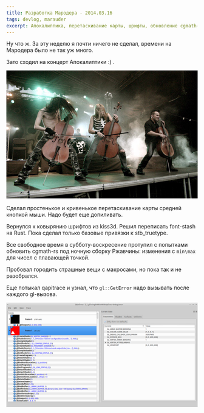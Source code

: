 ```yaml
---
title: Разработка Мародера - 2014.03.16
tags: devlog, marauder
excerpt: Апокалиптика, перетаскивание карты, шрифты, обновление cgmath-rs, glGetError
---
```


Ну что ж. За эту неделю я почти ничего не сделал, времени на Мародера
было не так уж много.

Зато сходил на концерт Апокалиптики :) .

![apocalyptica-pic](images/2015-11-23--apocalyptica.jpg)

Сделал простенькое и кривенькое перетаскивание карты средней кнопкой
мыши. Надо будет еще допиливать.

Вернулся к ковырянию шрифтов из kiss3d. Решил переписать font-stash на
Rust. Пока сделал только базовые привязки к stb\_truetype.

Все свободное время в субботу-воскресение протупил с попытками обновить
cgmath-rs под ночную сборку Ржавчины: изменения с `min\max` для чисел с
плавающей точкой.

Пробовал городить страшные вещи с макросами, но пока так и не
разобрался.

Еще потыкал qapitrace и узнал, что `gl::GetError` надо вызывать после
каждого gl-вызова.

![qapitrace-pic](images/2015-11-23--qapitrace.jpg)
